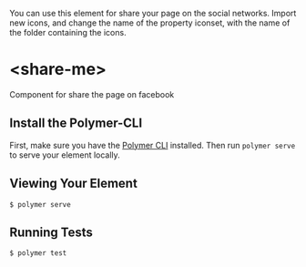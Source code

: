You can use this element for share your page on the social networks.
Import new icons, and change the name of the property iconset, with the name of the folder containing the icons.


# \<share-me\>

Component for share the page on facebook

## Install the Polymer-CLI

First, make sure you have the [Polymer CLI](https://www.npmjs.com/package/polymer-cli) installed. Then run `polymer serve` to serve your element locally.

## Viewing Your Element

```
$ polymer serve
```

## Running Tests

```
$ polymer test
```
